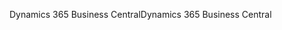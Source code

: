 <span data-ttu-id="84e02-101">Dynamics 365 Business Central</span><span class="sxs-lookup"><span data-stu-id="84e02-101">Dynamics 365 Business Central</span></span>
